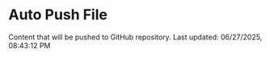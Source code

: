 # Auto Push File

Content that will be pushed to GitHub repository.
Last updated: 06/27/2025, 08:43:12 PM